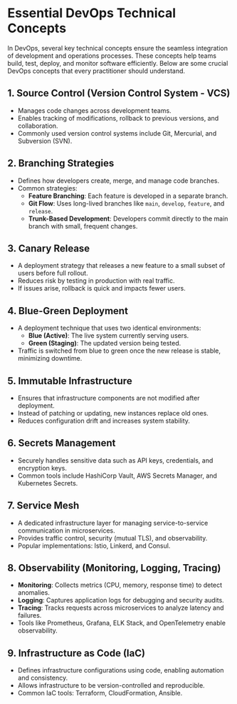 # Essential DevOps Technical Concepts

In DevOps, several key technical concepts ensure the seamless integration of development and operations processes. These concepts help teams build, test, deploy, and monitor software efficiently. Below are some crucial DevOps concepts that every practitioner should understand.

## 1. **Source Control (Version Control System - VCS)**
- Manages code changes across development teams.
- Enables tracking of modifications, rollback to previous versions, and collaboration.
- Commonly used version control systems include Git, Mercurial, and Subversion (SVN).

## 2. **Branching Strategies**
- Defines how developers create, merge, and manage code branches.
- Common strategies:
  - **Feature Branching**: Each feature is developed in a separate branch.
  - **Git Flow**: Uses long-lived branches like `main`, `develop`, `feature`, and `release`.
  - **Trunk-Based Development**: Developers commit directly to the main branch with small, frequent changes.

## 3. **Canary Release**
- A deployment strategy that releases a new feature to a small subset of users before full rollout.
- Reduces risk by testing in production with real traffic.
- If issues arise, rollback is quick and impacts fewer users.

## 4. **Blue-Green Deployment**
- A deployment technique that uses two identical environments:
  - **Blue (Active)**: The live system currently serving users.
  - **Green (Staging)**: The updated version being tested.
- Traffic is switched from blue to green once the new release is stable, minimizing downtime.

## 5. **Immutable Infrastructure**
- Ensures that infrastructure components are not modified after deployment.
- Instead of patching or updating, new instances replace old ones.
- Reduces configuration drift and increases system stability.

## 6. **Secrets Management**
- Securely handles sensitive data such as API keys, credentials, and encryption keys.
- Common tools include HashiCorp Vault, AWS Secrets Manager, and Kubernetes Secrets.

## 7. **Service Mesh**
- A dedicated infrastructure layer for managing service-to-service communication in microservices.
- Provides traffic control, security (mutual TLS), and observability.
- Popular implementations: Istio, Linkerd, and Consul.

## 8. **Observability (Monitoring, Logging, Tracing)**
- **Monitoring**: Collects metrics (CPU, memory, response time) to detect anomalies.
- **Logging**: Captures application logs for debugging and security audits.
- **Tracing**: Tracks requests across microservices to analyze latency and failures.
- Tools like Prometheus, Grafana, ELK Stack, and OpenTelemetry enable observability.

## 9. **Infrastructure as Code (IaC)**
- Defines infrastructure configurations using code, enabling automation and consistency.
- Allows infrastructure to be version-controlled and reproducible.
- Common IaC tools: Terraform, CloudFormation, Ansible.


